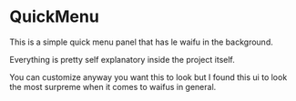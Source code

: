 # QuickMenu
This is a simple quick menu panel that has le waifu in the background. 

Everything is pretty self explanatory inside the project itself.

You can customize anyway you want this to look but I found this ui to look the most surpreme when it comes to
waifus in general.

